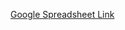 [Google Spreadsheet Link](https://docs.google.com/spreadsheets/d/13MOGhdMPc-_lGGdEGkS0QVSayczGG7Z5rlk_LUxdCTk/edit)